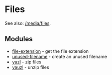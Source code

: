 # Files

See also: [/media/files](https://github.com/blewisio/hqm/tree/master/media/files).

## Modules

* [file-extension](https://github.com/silverwind/file-extension) - get the file extension
* [unused-filename](https://github.com/sindresorhus/unused-filename) - create an unused filename
* [yazl](https://github.com/thejoshwolfe/yazl) - zip files
* [yauzl](https://github.com/thejoshwolfe/yauzl) - unzip files
